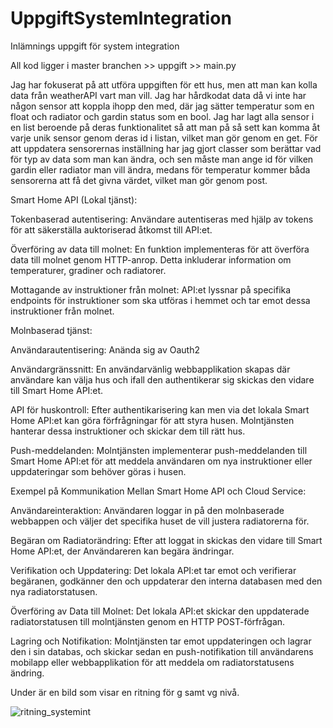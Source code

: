 # UppgiftSystemIntegration
Inlämnings uppgift för system integration

All kod ligger i master branchen >> uppgift >> main.py

Jag har fokuserat på att utföra uppgiften för ett hus, men att man kan kolla data från weatherAPI vart man vill.
Jag har hårdkodat data då vi inte har någon sensor att koppla ihopp den med, där jag sätter temperatur som en float och radiator och gardin status som en bool.
Jag har lagt alla sensor i en list beroende på deras funktionalitet så att man på så sett kan komma åt varje unik sensor genom deras id i listan, vilket man gör genom en get.
För att uppdatera sensorernas inställning har jag gjort classer som berättar vad för typ av data som man kan ändra, och sen måste man ange id för vilken gardin eller radiator man vill ändra, medans för temperatur kommer båda sensorerna att få det givna värdet, vilket man gör genom post.


Smart Home API (Lokal tjänst):

Tokenbaserad autentisering: 
Användare autentiseras med hjälp av tokens för att säkerställa auktoriserad åtkomst till API:et.

Överföring av data till molnet: 
En funktion implementeras för att överföra data till molnet genom HTTP-anrop. Detta inkluderar information om temperaturer, gradiner och radiatorer.

Mottagande av instruktioner från molnet:
API:et lyssnar på specifika endpoints för instruktioner som ska utföras i hemmet och tar emot dessa instruktioner från molnet.

Molnbaserad tjänst:

Användarautentisering: 
Anända sig av Oauth2

Användargränssnitt: 
En användarvänlig webbapplikation skapas där användare kan välja hus och ifall den authentikerar sig skickas den vidare till Smart Home API:et.

API för huskontroll: 
Efter authentikarisering kan men via det lokala Smart Home API:et kan göra förfrågningar för att styra husen. Molntjänsten hanterar dessa instruktioner och skickar dem till rätt hus.

Push-meddelanden: 
Molntjänsten implementerar push-meddelanden till Smart Home API:et för att meddela användaren om nya instruktioner eller uppdateringar som behöver göras i husen.

Exempel på Kommunikation Mellan Smart Home API och Cloud Service:

Användareinteraktion: 
Användaren loggar in på den molnbaserade webbappen och väljer det specifika huset de vill justera radiatorerna för.

Begäran om Radiatorändring: 
Efter att loggat in skickas den vidare till Smart Home API:et, der Användareren kan begära ändringar.

Verifikation och Uppdatering: 
Det lokala API:et tar emot och verifierar begäranen, godkänner den och uppdaterar den interna databasen med den nya radiatorstatusen.

Överföring av Data till Molnet: 
Det lokala API:et skickar den uppdaterade radiatorstatusen till molntjänsten genom en HTTP POST-förfrågan.

Lagring och Notifikation: 
Molntjänsten tar emot uppdateringen och lagrar den i sin databas, och skickar sedan en push-notifikation till användarens mobilapp eller webbapplikation för att meddela om radiatorstatusens ändring.

Under är en bild som visar en ritning för g samt vg nivå.



![ritning_systemint](https://github.com/BergetAlex/UppgiftSystemIntegration/assets/149575877/e1205cb0-74e7-4949-9750-20bae97d4b6b)
